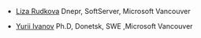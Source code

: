 
- [Liza Rudkova](https://www.linkedin.com/in/elizavetarudakova/) Dnepr, SoftServer, Microsoft Vancouver

- [Yurii Ivanov](https://www.linkedin.com/in/yurii-ivanov-515a97a3/) Ph.D, Donetsk, SWE ,Microsoft Vancouver
